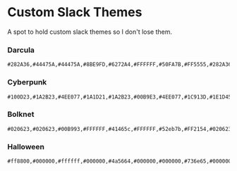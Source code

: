 # Custom Slack Themes
A spot to hold custom slack themes so I don't lose them.

### Darcula
```
#282A36,#44475A,#44475A,#8BE9FD,#6272A4,#FFFFFF,#50FA7B,#FF5555,#282A36,#FFFFFF
```

### Cyberpunk
```
#100D23,#1A2B23,#4EE077,#1A1D21,#1A2B23,#00B9E3,#4EE077,#1C913D,#1E1D45,#4EE077
```

### Bolknet
```
#020623,#020623,#00B993,#FFFFFF,#41465c,#FFFFFF,#52eb7b,#FF2154,#020623,#FFFFFF
```

### Halloween
```
#ff8800,#000000,#ffffff,#000000,#4a5664,#000000,#000000,#736e65,#000000,#000000
```

